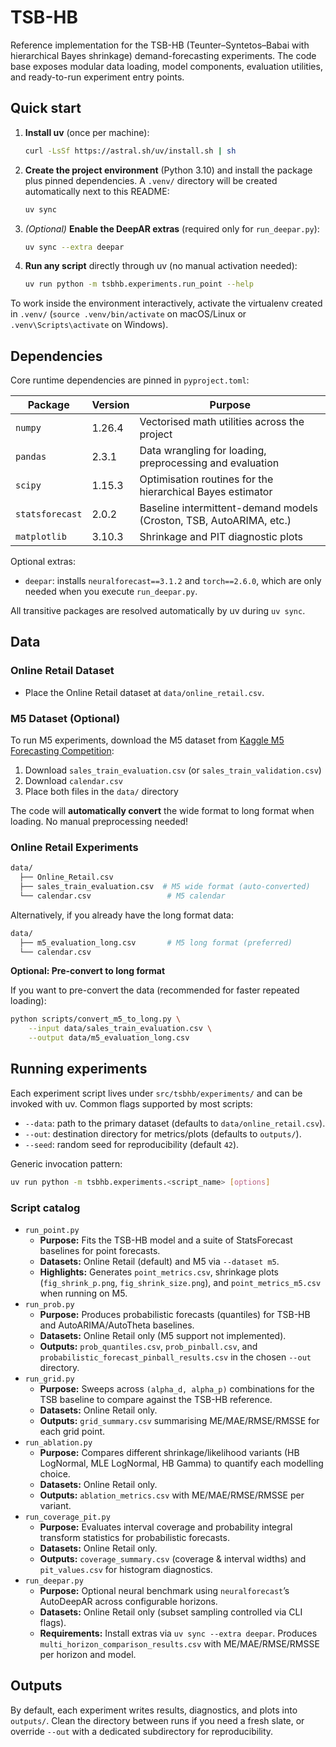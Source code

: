 # TSB-HB

Reference implementation for the TSB-HB (Teunter–Syntetos–Babai with hierarchical Bayes shrinkage) demand-forecasting experiments. The code base exposes modular data loading, model components, evaluation utilities, and ready-to-run experiment entry points.

## Quick start

1. **Install uv** (once per machine):

	 ```bash
	 curl -LsSf https://astral.sh/uv/install.sh | sh
	 ```

2. **Create the project environment** (Python 3.10) and install the package plus pinned dependencies. A `.venv/` directory will be created automatically next to this README:

	 ```bash
	 uv sync
	 ```

3. *(Optional)* **Enable the DeepAR extras** (required only for `run_deepar.py`):

	 ```bash
	 uv sync --extra deepar
	 ```

4. **Run any script** directly through uv (no manual activation needed):

	 ```bash
	 uv run python -m tsbhb.experiments.run_point --help
	 ```

To work inside the environment interactively, activate the virtualenv created in `.venv/` (`source .venv/bin/activate` on macOS/Linux or `.venv\Scripts\activate` on Windows).

## Dependencies

Core runtime dependencies are pinned in `pyproject.toml`:

| Package | Version | Purpose |
| --- | --- | --- |
| `numpy` | 1.26.4 | Vectorised math utilities across the project |
| `pandas` | 2.3.1 | Data wrangling for loading, preprocessing and evaluation |
| `scipy` | 1.15.3 | Optimisation routines for the hierarchical Bayes estimator |
| `statsforecast` | 2.0.2 | Baseline intermittent-demand models (Croston, TSB, AutoARIMA, etc.) |
| `matplotlib` | 3.10.3 | Shrinkage and PIT diagnostic plots |

Optional extras:

- `deepar`: installs `neuralforecast==3.1.2` and `torch==2.6.0`, which are only needed when you execute `run_deepar.py`.

All transitive packages are resolved automatically by uv during `uv sync`.

## Data

### Online Retail Dataset

- Place the Online Retail dataset at `data/online_retail.csv`.

### M5 Dataset (Optional)

To run M5 experiments, download the M5 dataset from [Kaggle M5 Forecasting Competition](https://www.kaggle.com/c/m5-forecasting-accuracy/data):

1. Download `sales_train_evaluation.csv` (or `sales_train_validation.csv`)
2. Download `calendar.csv`
3. Place both files in the `data/` directory

The code will **automatically convert** the wide format to long format when loading. No manual preprocessing needed!

### Online Retail Experiments

```bash
data/
  ├── Online_Retail.csv
  ├── sales_train_evaluation.csv  # M5 wide format (auto-converted)
  └── calendar.csv                 # M5 calendar
```

Alternatively, if you already have the long format data:
```bash
data/
  ├── m5_evaluation_long.csv       # M5 long format (preferred)
  └── calendar.csv
```

**Optional: Pre-convert to long format**

If you want to pre-convert the data (recommended for faster repeated loading):

```bash
python scripts/convert_m5_to_long.py \
    --input data/sales_train_evaluation.csv \
    --output data/m5_evaluation_long.csv
```

## Running experiments

Each experiment script lives under `src/tsbhb/experiments/` and can be invoked with uv. Common flags supported by most scripts:

- `--data`: path to the primary dataset (defaults to `data/online_retail.csv`).
- `--out`: destination directory for metrics/plots (defaults to `outputs/`).
- `--seed`: random seed for reproducibility (default `42`).

Generic invocation pattern:

```bash
uv run python -m tsbhb.experiments.<script_name> [options]
```

### Script catalog

- `run_point.py`
	- **Purpose:** Fits the TSB-HB model and a suite of StatsForecast baselines for point forecasts.
	- **Datasets:** Online Retail (default) and M5 via `--dataset m5`.
	- **Highlights:** Generates `point_metrics.csv`, shrinkage plots (`fig_shrink_p.png`, `fig_shrink_size.png`), and `point_metrics_m5.csv` when running on M5.
- `run_prob.py`
	- **Purpose:** Produces probabilistic forecasts (quantiles) for TSB-HB and AutoARIMA/AutoTheta baselines.
	- **Datasets:** Online Retail only (M5 support not implemented).
	- **Outputs:** `prob_quantiles.csv`, `prob_pinball.csv`, and `probabilistic_forecast_pinball_results.csv` in the chosen `--out` directory.
- `run_grid.py`
	- **Purpose:** Sweeps across `(alpha_d, alpha_p)` combinations for the TSB baseline to compare against the TSB-HB reference.
	- **Datasets:** Online Retail only.
	- **Outputs:** `grid_summary.csv` summarising ME/MAE/RMSE/RMSSE for each grid point.
- `run_ablation.py`
	- **Purpose:** Compares different shrinkage/likelihood variants (HB LogNormal, MLE LogNormal, HB Gamma) to quantify each modelling choice.
	- **Datasets:** Online Retail only.
	- **Outputs:** `ablation_metrics.csv` with ME/MAE/RMSE/RMSSE per variant.
- `run_coverage_pit.py`
	- **Purpose:** Evaluates interval coverage and probability integral transform statistics for probabilistic forecasts.
	- **Datasets:** Online Retail only.
	- **Outputs:** `coverage_summary.csv` (coverage & interval widths) and `pit_values.csv` for histogram diagnostics.
- `run_deepar.py`
	- **Purpose:** Optional neural benchmark using `neuralforecast`’s AutoDeepAR across configurable horizons.
	- **Datasets:** Online Retail only (subset sampling controlled via CLI flags).
	- **Requirements:** Install extras via `uv sync --extra deepar`. Produces `multi_horizon_comparison_results.csv` with ME/MAE/RMSE/RMSSE per horizon and model.

## Outputs

By default, each experiment writes results, diagnostics, and plots into `outputs/`. Clean the directory between runs if you need a fresh slate, or override `--out` with a dedicated subdirectory for reproducibility.

